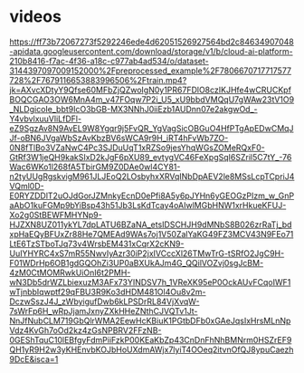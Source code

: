 # videos

https://ff73b72067273f5292246ede4d62051526927564bd2c84634907048-apidata.googleusercontent.com/download/storage/v1/b/cloud-ai-platform-210b8416-f7ac-4f36-a18c-c977ab4ad534/o/dataset-3144397097009152000%2Fpreprocessed_example%2F7806670717717577728%2F7679116653883996506%2Ftrain.mp4?jk=AXvcXDtyY9Qfse60MFbZjQZwoIgN0y1PR67FDlO8czIKJHfe4wCRUCKpfBOQCGAO3OW6MnA4m_v47FOqw7P2i_U5_xU9bbdVMQqU7gWAw23tV1O9_NLDgicoIe_bbt9IcO3bGB-MX3NNhJ0iiEzb1AUDnn07e2akgwOd_-Y4vbvlxuuVliLfDFl-eZ9SgzAv8N9AvEL9W8Ygqr9j5FvQR_YgVagSicOBGuO4HfPTgApEDwCMqJJf-oBN6JVgaWbSzAvKbzBV6sWCA9r9H_iRT4hFvWb7ZO-0N8fTlBo3VZaNwC4Pc3SJDuUqT1xRZSo9jesYhqWGsZOMeRQxF0-GtRf3W1jeQH9kakSIxD2kJgF6pXU89_evtygVC46FeXpgSqI6SZril5C7tY_-76Wac6WKo1l268fA5TbirGM9Z0DAe0wl4CY81-n2tyUUgRgskvigM961JLJEoQ2LOsbyhxXRVqINbDpAEV2le8MSsLcpTCpriJ4VQml0D-E0RYZDDlT2uOJdGorJZMnkyEcnD0ePfi8A5y6pJYHn6yGEOGzPIzm_w_GnPaAbO1kuFGMp9bYiBsp43h51Jb3LsKdTcay4oAIwlMGbHNW1xrHkueKFUJ-Xo2g0StBEWFMHYNp9-HJZXN8UZ011ykYL7dpLATU6BZaNA_etsIDSCHJH9dMNbS8B026zrRaTj_bdxpHaEQyBFUxZr88He7QMEAd9WAs7oj1V50ZalYaKG49FZ3MCV43N9FEo71LtE6TzSTboTJq73v4WrsbEM431xCqrX2cKN9-UuIYHYRC4xS7mR55NwvIyAzr30iP2jxIVCccXl26TMwTrG-tSRfO2JgC9H-F01WDrHp6OB1gdGQOhZi3UP0aBXUkAJm4G_QQilVOZvj0sgJcBM-4zM0CtMOMRwkUiOnI6t2PMH-wN3Db5drWZLbiexuzM3AFx73YINDSV7h_1VReXK95eP0OckAUvFCqoIWF1wTjnbbIqwptf29qFBU3R9Ko3dHDM481Ol4Ou8v2m-DczwSszJ4J_zWbyigufDwb6kLPSDrRL84VjXvqW-7sWrFp6H_wRpJjamJxnyZXkHHeZNthCJVQTv1Jt-NnJfNubCLM719GbQlrWMA2EewHcKBiuK1PGtbDFb0xGAeJqsIxHrsMLnNpVdz4KvGh7oOd2kz4zGsNPBRV2FFzNB-0GEShTquC10lEBfgyFdmPiiFzkP00KEaKbZp43CnDnFhNhBMNrm0HSZrEF9QH1yR9H2w3yKHEnvbKOJbHoUXdmAWjx7lyiT4OOeq2itvnOfQJ8ypuCaezh9DcE&isca=1
